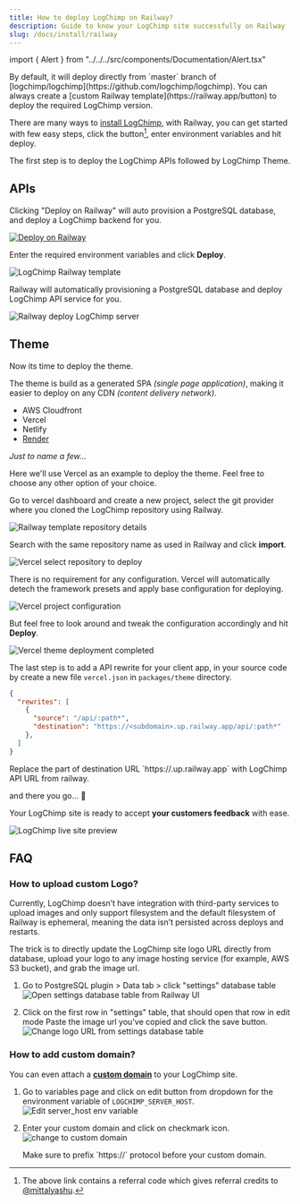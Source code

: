 ```yaml
---
title: How to deploy LogChimp on Railway?
description: Guide to know your LogChimp site successfully on Railway
slug: /docs/install/railway
---
```


import { Alert } from "../../../src/components/Documentation/Alert.tsx"

<Alert type="warning">
  By default, it will deploy directly from `master` branch of [logchimp/logchimp](https://github.com/logchimp/logchimp). You can always create a [custom Railway template](https://railway.app/button) to deploy the required LogChimp version.
</Alert>

There are many ways to [install LogChimp](/docs/install), with Railway, you can get started with few easy steps, click the button[^1], enter environment variables and hit deploy.

The first step is to deploy the LogChimp APIs followed by LogChimp Theme.

## APIs

Clicking "Deploy on Railway" will auto provision a PostgreSQL database, and deploy a LogChimp backend for you.

  [![Deploy on Railway](https://railway.app/button.svg)](https://railway.app/new/template/3Bm-Un?referralCode=mittalyashu)

Enter the required environment variables and click **Deploy**.

  ![LogChimp Railway template](../../images/docs/install/railway/01_logchimp-railway-template.png)

  Railway will automatically provisioning a PostgreSQL database and deploy LogChimp API service for you.

  ![Railway deploy LogChimp server](../../images/docs/install/railway/02_deploy-logchimp-service.png)

## Theme    

Now its time to deploy the theme.

The theme is build as a generated SPA _(single page application)_, making it easier to deploy on any CDN _(content delivery network)_.

* AWS Cloudfront
* Vercel
* Netlify
* [Render](/docs/install/render)

_Just to name a few..._

Here we'll use Vercel as an example to deploy the theme. Feel free to choose any other option of your choice.

Go to vercel dashboard and create a new project, select the git provider where you cloned the LogChimp repository using Railway.

![Railway template repository details](../../images/docs/install/railway/03_railway-template-repository-details.png)

Search with the same repository name as used in Railway and click **import**.

![Vercel select repository to deploy](../../images/docs/install/railway/04_vercel-select-repository-to-deploy.png)

There is no requirement for any configuration. Vercel will automatically detech the framework presets and apply base configuration for deploying.

![Vercel project configuration](../../images/docs/install/railway/05_vercel-project-configuration.png)

But feel free to look around and tweak the configuration accordingly and hit **Deploy**.

![Vercel theme deployment completed](../../images/docs/install/railway/06_vercel-theme-deployment-completed.gif)

The last step is to add a API rewrite for your client app, in your source code by create a new file `vercel.json` in `packages/theme` directory.

```json
{
  "rewrites": [
    {
      "source": "/api/:path*",
      "destination": "https://<subdomain>.up.railway.app/api/:path*"
    },
  ]
}
```

<Alert type="warning">
  Replace the part of destination URL `https://<subdomain>.up.railway.app` with LogChimp API URL from railway.
</Alert>

and there you go... 🚄

Your LogChimp site is ready to accept **your customers feedback** with ease.

![LogChimp live site preview](../../images/docs/install/railway/07_logchimp-live-site-preview.png)

## FAQ

### How to upload custom Logo?

Currently, LogChimp doesn’t have integration with third-party services to upload images and only support filesystem and the default filesystem of Railway is ephemeral, meaning the data isn’t persisted across deploys and restarts.

The trick is to directly update the LogChimp site logo URL directly from database, upload your logo to any image hosting service (for example, AWS S3 bucket), and grab the image url.

1. Go to PostgreSQL plugin > Data tab > click "settings" database table
	![Open settings database table from Railway UI](../../images/docs/install/railway/settings-database-table.jpg)

2. Click on the first row in "settings" table, that should open that row in edit mode
	Paste the image url you've copied and click the save button.
	![Change logo URL from settings database table](../../images/docs/install/railway/change-logo-url-from-database.jpg)

### How to add custom domain?

You can even attach a **[custom domain](https://docs.railway.app/deployment/custom-domains)** to your LogChimp site.

1. Go to variables page and click on edit button from dropdown for the environment variable of `LOGCHIMP_SERVER_HOST`.
	![Edit server_host env variable](../../images/docs/install/railway/edit-server-host-env.jpg)

2. Enter your custom domain and click on checkmark icon.
	![change to custom domain](../../images/docs/install/railway/change-to-custom-domain.jpg)

	<Alert type="warning">
		Make sure to prefix `https://` protocol before your custom domain.
	</Alert>

[^1]: The above link contains a referral code which gives referral credits to [@mittalyashu](https://github.com/mittalyashu).

